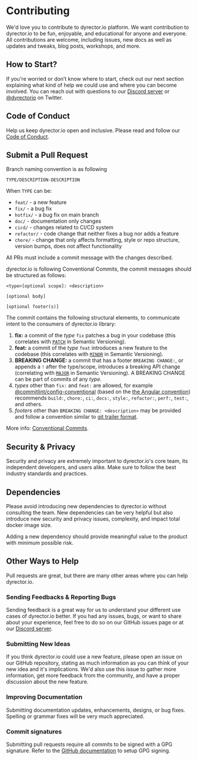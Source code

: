 # Contributing

We'd love you to contribute to dyrector.io platform. We want contribution to dyrector.io to be fun, enjoyable, and educational for anyone and everyone. All contributions are welcome, including issues, new docs as well as updates and tweaks, blog posts, workshops, and more.

## How to Start?

If you're worried or don’t know where to start, check out our next section explaining what kind of help we could use and where you can become involved. You can reach out with questions to our [Discord server](https://discord.gg/hMyT9cbYFD) or [@dyrectorio](https://twitter.com/dyrectorio) on Twitter.

## Code of Conduct

Help us keep dyrector.io open and inclusive. Please read and follow our [Code of Conduct](/CODE_OF_CONDUCT.md).

## Submit a Pull Request

Branch naming convention is as following

`TYPE/DESCRIPTION-DESCRIPTION`

When `TYPE` can be:

- `feat/` - a new feature
- `fix/` - a bug fix
- `hotfix/` - a bug fix on main branch
- `doc/` - documentation only changes
- `cicd/` - changes related to CI/CD system
- `refactor/` - code change that neither fixes a bug nor adds a feature
- `chore/` - change that only affects formatting, style or repo structure, version bumps, does not affect functionality

All PRs must include a commit message with the changes described.

dyrector.io is following Conventional Commits, the commit messages should be structured as follows:

```
<type>[optional scope]: <description>

[optional body]

[optional footer(s)]
```

The commit contains the following structural elements, to communicate intent to the consumers of dyrector.io library:

1. **fix:** a commit of the _type_ `fix` patches a bug in your codebase (this correlates with [`PATCH`](http://semver.org/#summary) in Semantic Versioning).
1. **feat:** a commit of the _type_ `feat` introduces a new feature to the codebase (this correlates with [`MINOR`](http://semver.org/#summary) in Semantic Versioning).
1. **BREAKING CHANGE:** a commit that has a footer `BREAKING CHANGE:`, or appends a `!` after the type/scope, introduces a breaking API change (correlating with [`MAJOR`](http://semver.org/#summary) in Semantic Versioning).
A BREAKING CHANGE can be part of commits of any _type_.
1. _types_ other than `fix:` and `feat:` are allowed, for example [@commitlint/config-conventional](https://github.com/conventional-changelog/commitlint/tree/master/%40commitlint/config-conventional) (based on the [the Angular convention](https://github.com/angular/angular/blob/22b96b9/CONTRIBUTING.md#-commit-message-guidelines)) recommends `build:`, `chore:`,
  `ci:`, `docs:`, `style:`, `refactor:`, `perf:`, `test:`, and others.
1. _footers_ other than `BREAKING CHANGE: <description>` may be provided and follow a convention similar to
  [git trailer format](https://git-scm.com/docs/git-interpret-trailers).


More info: [Conventional Commits](https://www.conventionalcommits.org/en/v1.0.0/#specification).

## Security & Privacy

Security and privacy are extremely important to dyrector.io's core team, its independent developers, and users alike. Make sure to follow the best industry standards and practices.

## Dependencies

Please avoid introducing new dependencies to dyrector.io without consulting the team. New dependencies can be very helpful but also introduce new security and privacy issues, complexity, and impact total docker image size.

Adding a new dependency should provide meaningful value to the product with minimum possible risk.

## Other Ways to Help

Pull requests are great, but there are many other areas where you can help dyrector.io.

### Sending Feedbacks & Reporting Bugs

Sending feedback is a great way for us to understand your different use cases of dyrector.io better. If you had any issues, bugs, or want to share about your experience, feel free to do so on our GitHub issues page or at our [Discord server](https://discord.gg/hMyT9cbYFD).

### Submitting New Ideas

If you think dyrector.io could use a new feature, please open an issue on our GitHub repository, stating as much information as you can think of your new idea and it's implications. We'd also use this issue to gather more information, get more feedback from the community, and have a proper discussion about the new feature.

### Improving Documentation

Submitting documentation updates, enhancements, designs, or bug fixes. Spelling or grammar fixes will be very much appreciated.

### Commit signatures

Submitting pull requests require all commits to be signed with a GPG signature. Refer to the [GitHub documentation](https://docs.github.com/en/authentication/managing-commit-signature-verification) to setup GPG signing.
